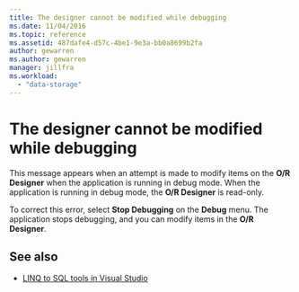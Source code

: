 ```yaml
---
title: The designer cannot be modified while debugging
ms.date: 11/04/2016
ms.topic: reference
ms.assetid: 487dafe4-d57c-4be1-9e3a-bb0a8699b2fa
author: gewarren
ms.author: gewarren
manager: jillfra
ms.workload:
  - "data-storage"
---
```

# The designer cannot be modified while debugging

This message appears when an attempt is made to modify items on the **O/R Designer** when the application is running in debug mode. When the application is running in debug mode, the **O/R Designer** is read-only.

To correct this error, select **Stop Debugging** on the **Debug** menu. The application stops debugging, and  you can modify items in the **O/R Designer**.

## See also

- [LINQ to SQL tools in Visual Studio](../data-tools/linq-to-sql-tools-in-visual-studio2.md)